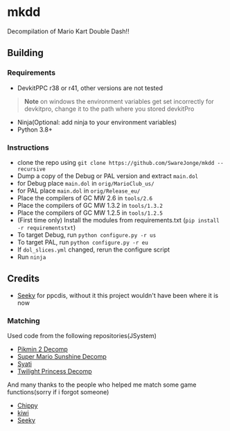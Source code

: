 # mkdd
Decompilation of Mario Kart Double Dash!!
## Building
### Requirements
- DevkitPPC r38 or r41, other versions are not tested
> **Note**
> on windows the environment variables get set incorrectly for devkitpro, 
> change it to the path where you stored devkitPro
- Ninja(Optional: add ninja to your environment variables)
- Python 3.8+

### Instructions
- clone the repo using `git clone https://github.com/SwareJonge/mkdd --recursive`
- Dump a copy of the Debug or PAL version and extract  `main.dol`
- for Debug place  `main.dol` in `orig/MarioClub_us/`
- for PAL place  `main.dol` in `orig/Release_eu/`
- Place the compilers of GC MW 2.6 in `tools/2.6`
- Place the compilers of GC MW 1.3.2 in `tools/1.3.2`
- Place the compilers of GC MW 1.2.5 in `tools/1.2.5`
- (First time only) Install the modules from requirements.txt (`pip install -r requirementstxt`)
- To target Debug, run `python configure.py -r us`
- To target PAL, run `python configure.py -r eu`
- If `dol_slices.yml` changed, rerun the configure script
- Run `ninja`

## Credits
- [Seeky](https://github.com/SeekyCt) for ppcdis, without it this project wouldn't have been where it is now
### Matching
Used code from the following repositories(JSystem)
* [Pikmin 2 Decomp](https://github.com/projectPiki/pikmin2)
* [Super Mario Sunshine Decomp](https://github.com/doldecomp/sms)
* [Syati](https://github.com/PMArkive/Syati-pretransfer)
* [Twilight Princess Decomp](https://github.com/zeldaret/tp)

And many thanks to the people who helped me match some game functions(sorry if i forgot someone)
* [Chippy](https://github.com/1superchip)
* [kiwi](https://github.com/kiwi515)
* [Seeky](https://github.com/SeekyCt)
